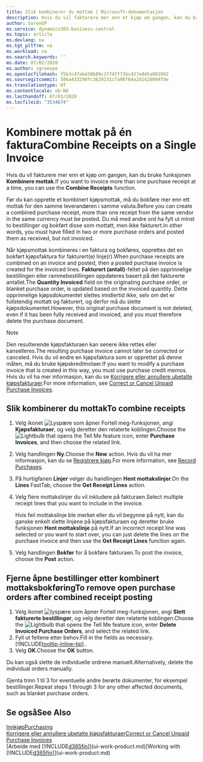 ```yaml
---
title: Slik kombinerer du mottak | Microsoft-dokumentasjon
description: Hvis du vil fakturere mer enn et kjøp om gangen, kan du bruke funksjonen Kombinere mottak.
author: SorenGP
ms.service: dynamics365-business-central
ms.topic: article
ms.devlang: na
ms.tgt_pltfrm: na
ms.workload: na
ms.search.keywords: ''
ms.date: 07/02/2020
ms.author: sgroespe
ms.openlocfilehash: f5b3c47ab430b89c2f747f73bc427e045a902992
ms.sourcegitcommit: 506a433298fc3629231cfa98f64a2d1428094fde
ms.translationtype: HT
ms.contentlocale: nb-NO
ms.lasthandoff: 07/03/2020
ms.locfileid: "3534674"
---
```

# <a name="combine-receipts-on-a-single-invoice"></a><span data-ttu-id="38a16-103">Kombinere mottak på én faktura</span><span class="sxs-lookup"><span data-stu-id="38a16-103">Combine Receipts on a Single Invoice</span></span>

<span data-ttu-id="38a16-104">Hvis du vil fakturere mer enn et kjøp om gangen, kan du bruke funksjonen **Kombinere mottak**.</span><span class="sxs-lookup"><span data-stu-id="38a16-104">If you want to invoice more than one purchase receipt at a time, you can use the **Combine Receipts** function.</span></span>  

<span data-ttu-id="38a16-105">Før du kan opprette et kombinert kjøpsmottak, må du bokføre mer enn ett mottak for den samme leverandøren i samme valuta.</span><span class="sxs-lookup"><span data-stu-id="38a16-105">Before you can create a combined purchase receipt, more than one receipt from the same vendor in the same currency must be posted.</span></span> <span data-ttu-id="38a16-106">Du må med andre ord ha fylt ut minst to bestillinger og bokført disse som mottatt, men ikke fakturert.</span><span class="sxs-lookup"><span data-stu-id="38a16-106">In other words, you must have filled in two or more purchase orders and posted them as received, but not invoiced.</span></span>  

<span data-ttu-id="38a16-107">Når kjøpsmottak kombineres i en faktura og bokføres, opprettes det en bokført kjøpsfaktura for fakturert(e) linje(r).</span><span class="sxs-lookup"><span data-stu-id="38a16-107">When purchase receipts are combined on an invoice and posted, then a posted purchase invoice is created for the invoiced lines.</span></span> <span data-ttu-id="38a16-108">**Fakturert (antall)**-feltet på den opprinnelige bestillingen eller rammebestillingen oppdateres basert på det fakturerte antallet.</span><span class="sxs-lookup"><span data-stu-id="38a16-108">The **Quantity Invoiced** field on the originating purchase order, or blanket purchase order, is updated based on the invoiced quantity.</span></span> <span data-ttu-id="38a16-109">Dette opprinnelige kjøpsdokumentet slettes imidlertid ikke, selv om det er fullstendig mottatt og fakturert, og derfor må du slette kjøpsdokumentet.</span><span class="sxs-lookup"><span data-stu-id="38a16-109">However, this original purchase document is not deleted, even if it has been fully received and invoiced, and you must therefore delete the purchase document.</span></span>  

> [!NOTE]
> <span data-ttu-id="38a16-110">Den resulterende kjøpsfakturaen kan senere ikke rettes eller kanselleres.</span><span class="sxs-lookup"><span data-stu-id="38a16-110">The resulting purchase invoice cannot later be corrected or canceled.</span></span> <span data-ttu-id="38a16-111">Hvis du vil endre en kjøpsfaktura som er opprettet på denne måten, må du bruke kjøpskreditnotaer.</span><span class="sxs-lookup"><span data-stu-id="38a16-111">If you want to modify a purchase invoice that is created in this way, you must use purchase credit memos.</span></span> <span data-ttu-id="38a16-112">Hvis du vil ha mer informasjon, kan du se [Korrigere eller annullere ubetalte kjøpsfakturaer](purchasing-how-correct-cancel-unpaid-purchase-invoices.md).</span><span class="sxs-lookup"><span data-stu-id="38a16-112">For more information, see [Correct or Cancel Unpaid Purchase Invoices](purchasing-how-correct-cancel-unpaid-purchase-invoices.md).</span></span>

## <a name="to-combine-receipts"></a><span data-ttu-id="38a16-113">Slik kombinerer du mottak</span><span class="sxs-lookup"><span data-stu-id="38a16-113">To combine receipts</span></span>

1. <span data-ttu-id="38a16-114">Velg ikonet ![Lyspære som åpner Fortell meg-funksjonen](media/ui-search/search_small.png "Fortell hva du vil gjøre"), angi **Kjøpsfakturaer**, og velg deretter den relaterte koblingen.</span><span class="sxs-lookup"><span data-stu-id="38a16-114">Choose the ![Lightbulb that opens the Tell Me feature](media/ui-search/search_small.png "Tell me what you want to do") icon, enter **Purchase Invoices**, and then choose the related link.</span></span>  
2. <span data-ttu-id="38a16-115">Velg handlingen **Ny**.</span><span class="sxs-lookup"><span data-stu-id="38a16-115">Choose the **New** action.</span></span> <span data-ttu-id="38a16-116">Hvis du vil ha mer informasjon, kan du se [Registrere kjøp](purchasing-how-record-purchases.md).</span><span class="sxs-lookup"><span data-stu-id="38a16-116">For more information, see [Record Purchases](purchasing-how-record-purchases.md).</span></span>  
3. <span data-ttu-id="38a16-117">På hurtigfanen **Linjer** velger du handlingen **Hent mottakslinjer**.</span><span class="sxs-lookup"><span data-stu-id="38a16-117">On the **Lines** FastTab, choose the **Get Receipt Lines** action.</span></span>  
4. <span data-ttu-id="38a16-118">Velg flere mottakslinjer du vil inkludere på fakturaen.</span><span class="sxs-lookup"><span data-stu-id="38a16-118">Select multiple receipt lines that you want to include in the invoice.</span></span>  

    <span data-ttu-id="38a16-119">Hvis feil mottakslinje ble merket eller du vil begynne på nytt, kan du ganske enkelt slette linjene på kjøpsfakturaen og deretter bruke funksjonen **Hent mottakslinje** på nytt.</span><span class="sxs-lookup"><span data-stu-id="38a16-119">If an incorrect receipt line was selected or you want to start over, you can just delete the lines on the purchase invoice and then use the **Get Receipt Lines** function again.</span></span>  
5. <span data-ttu-id="38a16-120">Velg handlingen **Bokfør** for å bokføre fakturaen.</span><span class="sxs-lookup"><span data-stu-id="38a16-120">To post the invoice, choose the **Post** action.</span></span>  

## <a name="to-remove-open-purchase-orders-after-combined-receipt-posting"></a><span data-ttu-id="38a16-121">Fjerne åpne bestillinger etter kombinert mottaksbokføring</span><span class="sxs-lookup"><span data-stu-id="38a16-121">To remove open purchase orders after combined receipt posting</span></span>

1. <span data-ttu-id="38a16-122">Velg ikonet ![lyspære som åpner Fortell meg-funksjonen](media/ui-search/search_small.png "Fortell hva du vil gjøre"), angi **Slett fakturerte bestillinger**, og velg deretter den relaterte koblingen.</span><span class="sxs-lookup"><span data-stu-id="38a16-122">Choose the ![Lightbulb that opens the Tell Me feature](media/ui-search/search_small.png "Tell me what you want to do") icon, enter **Delete Invoiced Purchase Orders**, and select the related link.</span></span>  
2. <span data-ttu-id="38a16-123">Fyll ut feltene etter behov.</span><span class="sxs-lookup"><span data-stu-id="38a16-123">Fill in the fields as necessary.</span></span> [!INCLUDE[tooltip-inline-tip](includes/tooltip-inline-tip_md.md)]<span data-ttu-id="38a16-124">.</span><span class="sxs-lookup"><span data-stu-id="38a16-124">.</span></span>
3. <span data-ttu-id="38a16-125">Velg **OK**.</span><span class="sxs-lookup"><span data-stu-id="38a16-125">Choose the **OK** button.</span></span>  

<span data-ttu-id="38a16-126">Du kan også slette de individuelle ordrene manuelt.</span><span class="sxs-lookup"><span data-stu-id="38a16-126">Alternatively, delete the individual orders manually.</span></span>

<span data-ttu-id="38a16-127">Gjenta trinn 1 til 3 for eventuelle andre berørte dokumenter, for eksempel bestillinger.</span><span class="sxs-lookup"><span data-stu-id="38a16-127">Repeat steps 1 through 3 for any other affected documents, such as blanket purchase orders.</span></span>

## <a name="see-also"></a><span data-ttu-id="38a16-128">Se også</span><span class="sxs-lookup"><span data-stu-id="38a16-128">See Also</span></span>

[<span data-ttu-id="38a16-129">Innkjøp</span><span class="sxs-lookup"><span data-stu-id="38a16-129">Purchasing</span></span>](purchasing-manage-purchasing.md)  
[<span data-ttu-id="38a16-130">Korrigere eller annullere ubetalte kjøpsfakturaer</span><span class="sxs-lookup"><span data-stu-id="38a16-130">Correct or Cancel Unpaid Purchase Invoices</span></span>](purchasing-how-correct-cancel-unpaid-purchase-invoices.md)  
<span data-ttu-id="38a16-131">[Arbeide med [!INCLUDE[d365fin](includes/d365fin_md.md)]](ui-work-product.md)</span><span class="sxs-lookup"><span data-stu-id="38a16-131">[Working with [!INCLUDE[d365fin](includes/d365fin_md.md)]](ui-work-product.md)</span></span>  
